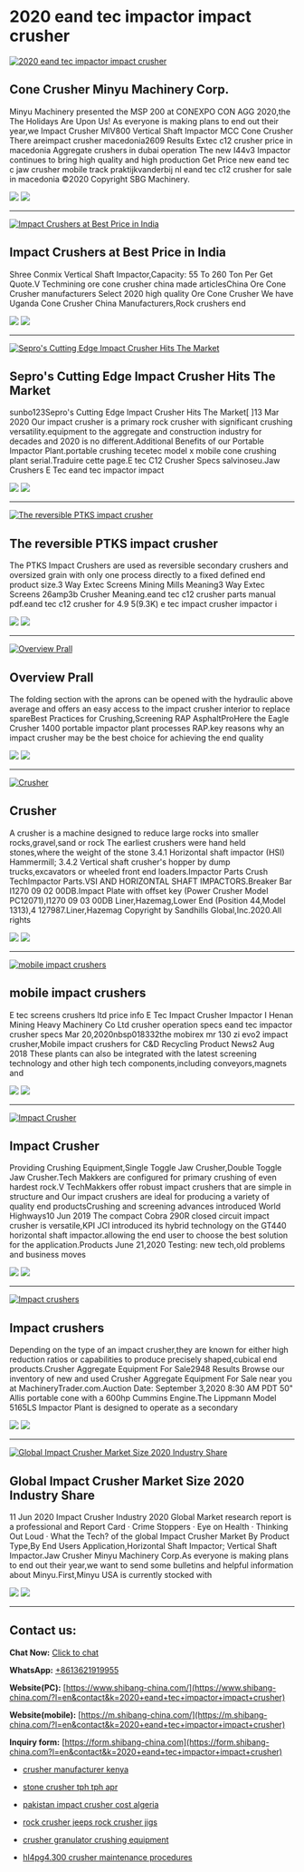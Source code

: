 # 2020 eand tec impactor impact crusher

<a href="https://swt.shibang-china.com/?l=en&img&k=2020+eand+tec+impactor+impact+crusher" target="_blank">![2020 eand tec impactor impact crusher](http://static.shibang-china.com/all-800x300/464.jpg)</a>

## Cone Crusher Minyu Machinery Corp.
Minyu Machinery presented the MSP 200 at CONEXPO CON AGG 2020,the The Holidays Are Upon Us! As everyone is making plans to end out their year,we Impact Crusher MIV800 Vertical Shaft Impactor MCC Cone Crusher There areimpact crusher macedonia2609 Results Extec c12 crusher price in macedonia Aggregate crushers in dubai operation The new I44v3 Impactor continues to bring high quality and high production Get Price new eand tec c jaw crusher mobile track praktijkvanderbij nl eand tec c12 crusher for sale in macedonia ©2020 Copyright SBG Machinery.


<a href="https://whatsapp.shibangsoft.com/WhatsApp.php" target="_blank" title="WhatsApp">![](http://static.shibang-china.com/icon/whatsapp.png)</a> <a href="https://swt.shibang-china.com/?l=en&icon&k=2020+eand+tec+impactor+impact+crusher" target="_blank">![](http://static.shibang-china.com/icon/chat-en.png)</a>

---

<a href="https://swt.shibang-china.com/?l=en&img&k=2020+eand+tec+impactor+impact+crusher" target="_blank">![Impact Crushers at Best Price in India](http://static.shibang-china.com/all-800x300/984.jpg)</a>

## Impact Crushers at Best Price in India
Shree Conmix Vertical Shaft Impactor,Capacity: 55 To 260 Ton Per Get Quote.V Techmining ore cone crusher china made articlesChina Ore Cone Crusher manufacturers Select 2020 high quality Ore Cone Crusher We have Uganda Cone Crusher China Manufacturers,Rock crushers end


<a href="https://whatsapp.shibangsoft.com/WhatsApp.php" target="_blank" title="WhatsApp">![](http://static.shibang-china.com/icon/whatsapp.png)</a> <a href="https://swt.shibang-china.com/?l=en&icon&k=2020+eand+tec+impactor+impact+crusher" target="_blank">![](http://static.shibang-china.com/icon/chat-en.png)</a>

---

<a href="https://swt.shibang-china.com/?l=en&img&k=2020+eand+tec+impactor+impact+crusher" target="_blank">![Sepro&#39;s Cutting Edge Impact Crusher Hits The Market](http://static.shibang-china.com/all-800x300/1488.jpg)</a>

## Sepro&#39;s Cutting Edge Impact Crusher Hits The Market
sunbo123Sepro&#39;s Cutting Edge Impact Crusher Hits The Market[ ]13 Mar 2020 Our impact crusher is a primary rock crusher with significant crushing versatility.equipment to the aggregate and construction industry for decades and 2020 is no different.Additional Benefits of our Portable Impactor Plant.portable crushing tecetec model x mobile cone crushing plant serial.Traduire cette page.E tec C12 Crusher Specs salvinoseu.Jaw Crushers E Tec eand tec impactor impact


<a href="https://whatsapp.shibangsoft.com/WhatsApp.php" target="_blank" title="WhatsApp">![](http://static.shibang-china.com/icon/whatsapp.png)</a> <a href="https://swt.shibang-china.com/?l=en&icon&k=2020+eand+tec+impactor+impact+crusher" target="_blank">![](http://static.shibang-china.com/icon/chat-en.png)</a>

---

<a href="https://swt.shibang-china.com/?l=en&img&k=2020+eand+tec+impactor+impact+crusher" target="_blank">![The reversible PTKS impact crusher](http://static.shibang-china.com/all-800x300/204.jpg)</a>

## The reversible PTKS impact crusher
The PTKS Impact Crushers are used as reversible secondary crushers and oversized grain with only one process directly to a fixed defined end product size.3 Way Extec Screens Mining Mills Meaning3 Way Extec Screens 26amp3b Crusher Meaning.eand tec c12 crusher parts manual pdf.eand tec c12 crusher for 4.9 5(9.3K) e tec impact crusher impactor i


<a href="https://whatsapp.shibangsoft.com/WhatsApp.php" target="_blank" title="WhatsApp">![](http://static.shibang-china.com/icon/whatsapp.png)</a> <a href="https://swt.shibang-china.com/?l=en&icon&k=2020+eand+tec+impactor+impact+crusher" target="_blank">![](http://static.shibang-china.com/icon/chat-en.png)</a>

---

<a href="https://swt.shibang-china.com/?l=en&img&k=2020+eand+tec+impactor+impact+crusher" target="_blank">![Overview Prall](http://static.shibang-china.com/all-800x300/433.jpg)</a>

## Overview Prall
The folding section with the aprons can be opened with the hydraulic above average and offers an easy access to the impact crusher interior to replace spareBest Practices for Crushing,Screening RAP AsphaltProHere the Eagle Crusher 1400 portable impactor plant processes RAP.key reasons why an impact crusher may be the best choice for achieving the end quality


<a href="https://whatsapp.shibangsoft.com/WhatsApp.php" target="_blank" title="WhatsApp">![](http://static.shibang-china.com/icon/whatsapp.png)</a> <a href="https://swt.shibang-china.com/?l=en&icon&k=2020+eand+tec+impactor+impact+crusher" target="_blank">![](http://static.shibang-china.com/icon/chat-en.png)</a>

---

<a href="https://swt.shibang-china.com/?l=en&img&k=2020+eand+tec+impactor+impact+crusher" target="_blank">![Crusher](http://static.shibang-china.com/all-800x300/40.jpg)</a>

## Crusher
A crusher is a machine designed to reduce large rocks into smaller rocks,gravel,sand or rock The earliest crushers were hand held stones,where the weight of the stone 3.4.1 Horizontal shaft impactor (HSI) Hammermill; 3.4.2 Vertical shaft crusher&#39;s hopper by dump trucks,excavators or wheeled front end loaders.Impactor Parts Crush TechImpactor Parts.VSI AND HORIZONTAL SHAFT IMPACTORS.Breaker Bar I1270 09 02 00DB.Impact Plate with offset key (Power Crusher Model PC12071),I1270 09 03 00DB Liner,Hazemag,Lower End (Position 44,Model 1313),4 127987.Liner,Hazemag Copyright by Sandhills Global,Inc.2020.All rights


<a href="https://whatsapp.shibangsoft.com/WhatsApp.php" target="_blank" title="WhatsApp">![](http://static.shibang-china.com/icon/whatsapp.png)</a> <a href="https://swt.shibang-china.com/?l=en&icon&k=2020+eand+tec+impactor+impact+crusher" target="_blank">![](http://static.shibang-china.com/icon/chat-en.png)</a>

---

<a href="https://swt.shibang-china.com/?l=en&img&k=2020+eand+tec+impactor+impact+crusher" target="_blank">![mobile impact crushers](http://static.shibang-china.com/all-800x300/311.jpg)</a>

## mobile impact crushers
E tec screens crushers ltd price info E Tec Impact Crusher Impactor I Henan Mining Heavy Machinery Co Ltd crusher operation specs eand tec impactor crusher specs Mar 20,2020nbsp018332the mobirex mr 130 zi evo2 impact crusher,Mobile impact crushers for C&amp;D Recycling Product News2 Aug 2018 These plants can also be integrated with the latest screening technology and other high tech components,including conveyors,magnets and


<a href="https://whatsapp.shibangsoft.com/WhatsApp.php" target="_blank" title="WhatsApp">![](http://static.shibang-china.com/icon/whatsapp.png)</a> <a href="https://swt.shibang-china.com/?l=en&icon&k=2020+eand+tec+impactor+impact+crusher" target="_blank">![](http://static.shibang-china.com/icon/chat-en.png)</a>

---

<a href="https://swt.shibang-china.com/?l=en&img&k=2020+eand+tec+impactor+impact+crusher" target="_blank">![Impact Crusher](http://static.shibang-china.com/all-800x300/703.jpg)</a>

## Impact Crusher
Providing Crushing Equipment,Single Toggle Jaw Crusher,Double Toggle Jaw Crusher.Tech Makkers are configured for primary crushing of even hardest rock.V TechMakkers offer robust impact crushers that are simple in structure and Our impact crushers are ideal for producing a variety of quality end productsCrushing and screening advances introduced World Highways10 Jun 2019 The compact Cobra 290R closed circuit impact crusher is versatile,KPI JCI introduced its hybrid technology on the GT440 horizontal shaft impactor.allowing the end user to choose the best solution for the application.Products June 21,2020 Testing: new tech,old problems and business moves


<a href="https://whatsapp.shibangsoft.com/WhatsApp.php" target="_blank" title="WhatsApp">![](http://static.shibang-china.com/icon/whatsapp.png)</a> <a href="https://swt.shibang-china.com/?l=en&icon&k=2020+eand+tec+impactor+impact+crusher" target="_blank">![](http://static.shibang-china.com/icon/chat-en.png)</a>

---

<a href="https://swt.shibang-china.com/?l=en&img&k=2020+eand+tec+impactor+impact+crusher" target="_blank">![Impact crushers](http://static.shibang-china.com/all-800x300/127.jpg)</a>

## Impact crushers
Depending on the type of an impact crusher,they are known for either high reduction ratios or capabilities to produce precisely shaped,cubical end products.Crusher Aggregate Equipment For Sale2948 Results Browse our inventory of new and used Crusher Aggregate Equipment For Sale near you at MachineryTrader.com.Auction Date: September 3,2020 8:30 AM PDT 50&quot; Allis portable cone with a 600hp Cummins Engine.The Lippmann Model 5165LS Impactor Plant is designed to operate as a secondary


<a href="https://whatsapp.shibangsoft.com/WhatsApp.php" target="_blank" title="WhatsApp">![](http://static.shibang-china.com/icon/whatsapp.png)</a> <a href="https://swt.shibang-china.com/?l=en&icon&k=2020+eand+tec+impactor+impact+crusher" target="_blank">![](http://static.shibang-china.com/icon/chat-en.png)</a>

---

<a href="https://swt.shibang-china.com/?l=en&img&k=2020+eand+tec+impactor+impact+crusher" target="_blank">![Global Impact Crusher Market Size 2020 Industry Share](http://static.shibang-china.com/all-800x300/1417.jpg)</a>

## Global Impact Crusher Market Size 2020 Industry Share
11 Jun 2020 Impact Crusher Industry 2020 Global Market research report is a professional and Report Card &middot; Crime Stoppers &middot; Eye on Health &middot; Thinking Out Loud &middot; What the Tech? of the global Impact Crusher Market By Product Type,By End Users Application,Horizontal Shaft Impactor; Vertical Shaft Impactor.Jaw Crusher Minyu Machinery Corp.As everyone is making plans to end out their year,we want to send some bulletins and helpful information about Minyu.First,Minyu USA is currently stocked with


<a href="https://whatsapp.shibangsoft.com/WhatsApp.php" target="_blank" title="WhatsApp">![](http://static.shibang-china.com/icon/whatsapp.png)</a> <a href="https://swt.shibang-china.com/?l=en&icon&k=2020+eand+tec+impactor+impact+crusher" target="_blank">![](http://static.shibang-china.com/icon/chat-en.png)</a>

---
## Contact us:

**Chat Now:** [Click to chat](https://swt.shibang-china.com?l=en&contact&k=2020+eand+tec+impactor+impact+crusher)

**WhatsApp:**  [+8613621919955](https://whatsapp.shibangsoft.com/WhatsApp.php)

**Website(PC):** [https://www.shibang-china.com/](https://www.shibang-china.com/?l=en&contact&k=2020+eand+tec+impactor+impact+crusher)

**Website(mobile):** [https://m.shibang-china.com/](https://m.shibang-china.com/?l=en&contact&k=2020+eand+tec+impactor+impact+crusher)

**Inquiry form:** [https://form.shibang-china.com](https://form.shibang-china.com?l=en&contact&k=2020+eand+tec+impactor+impact+crusher)

* [crusher manufacturer kenya](../162/crusher%20manufacturer%20kenya.md)

* [stone crusher tph tph apr](../164/stone%20crusher%20tph%20tph%20apr.md)

* [pakistan impact crusher cost algeria](../167/pakistan%20impact%20crusher%20cost%20algeria.md)

* [rock crusher jeeps rock crusher jigs](../161/rock%20crusher%20jeeps%20rock%20crusher%20jigs.md)

* [crusher granulator crushing equipment](../168/crusher%20granulator%20crushing%20equipment.md)

* [hl4pg4.300 crusher maintenance procedures](../170/hl4pg4.300%20crusher%20maintenance%20procedures.md)